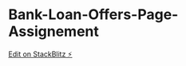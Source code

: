 # Bank-Loan-Offers-Page-Assignement

[Edit on StackBlitz ⚡️](https://stackblitz.com/edit/react-zanmbz)
